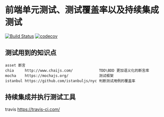 # 前端单元测试、测试覆盖率以及持续集成测试

[![Build Status](https://travis-ci.com/wjJSBlog/testing.svg?branch=master)](https://travis-ci.com/wjJSBlog/testing)
[![codecov](https://codecov.io/gh/wjJSBlog/testing/branch/master/graph/badge.svg)](https://codecov.io/gh/wjJSBlog/testing)

## 测试用到的知识点

    asset 断言
    chia     http://www.chaijs.com/            TDD\BDD 更加语义化的断言库
    mocha    https://mochajs.org/              测试框架
    istanbul https://github.com/istanbuljs/nyc 判断测试用例的覆盖率

## 持续集成并执行测试工具

   travis https://travis-ci.com/ 